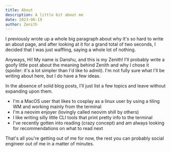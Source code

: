 ```yaml
---
title: About
description: A little bit about me
date: 2023-06-19
author: Zenith
---
```


I previously wrote up a whole big paragraph about why it's so hard to write an about page, and after looking at it for a grand total of two seconds, I decided that I was just waffling, saying a whole lot of nothing. 

Anyways, Hi! My name is Danshu, and this is my Zenith! I'll probably write a goofy little post about the meaning behind Zenith and why I chose it (spoiler: it's a lot simpler than I'd like to admit). I'm not fully sure what I'll be writing about here, but I do have a few ideas. 

In the absence of solid blog posts, I'll just list a few topics and leave without expanding upon them.

- I'm a MacOS user that likes to cosplay as a linux user by using a tiling WM and working mainly from the terminal
- I'm a neovim enjoyer (lovingly called neovim shill by others) 
- I like writing silly little CLI tools that print pretty info to the terminal
- I've recently gotten into reading (crazy concept) and am always looking for recommendations on what to read next

That's all you're getting out of me for now, the rest you can probably social engineer out of me in a matter of minutes.
